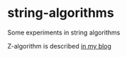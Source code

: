 string-algorithms
=================

Some experiments in string algorithms

Z-algorithm is described [in my blog](http://ivanyu.me/blog/2013/10/15/z-algorithm/)
